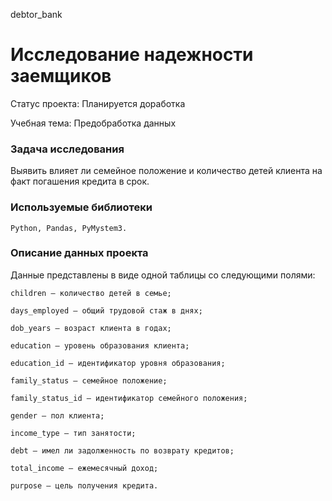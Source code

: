 debtor_bank
# Исследование надежности заемщиков
Статус проекта: Планируется доработка

Учебная тема: Предобработка данных

### Задача исследования
Выявить влияет ли семейное положение и количество детей клиента на факт погашения кредита в срок. 

### Используемые библиотеки

	Python, Pandas, PyMystem3.

### Описание данных проекта

Данные представлены в виде одной таблицы со следующими полями:

	children — количество детей в семье;

	days_employed — общий трудовой стаж в днях;

	dob_years — возраст клиента в годах;

	education — уровень образования клиента;

	education_id — идентификатор уровня образования;

	family_status — семейное положение;

	family_status_id — идентификатор семейного положения;

	gender — пол клиента;

	income_type — тип занятости;

	debt — имел ли задолженность по возврату кредитов;

	total_income — ежемесячный доход;

	purpose — цель получения кредита.